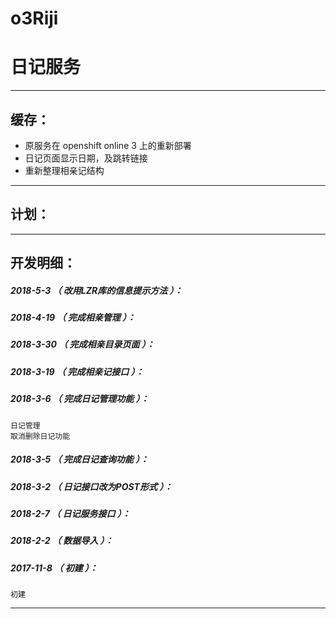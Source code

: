 # o3Riji
日记服务
=======

*******************************************************************

缓存：
-------------------------------------------------------------------

- 原服务在 openshift online 3 上的重新部署
- 日记页面显示日期，及跳转链接
- 重新整理相亲记结构

*******************************************************************

计划：
-------------------------------------------------------------------

*******************************************************************





开发明细：
-------------------------------------------------------------------

##### 2018-5-3 （ 改用LZR库的信息提示方法 ）：

##### 2018-4-19 （ 完成相亲管理 ）：

##### 2018-3-30 （ 完成相亲目录页面 ）：

##### 2018-3-19 （ 完成相亲记接口 ）：

##### 2018-3-6 （ 完成日记管理功能 ）：
	日记管理
	取消删除日记功能

##### 2018-3-5 （ 完成日记查询功能 ）：

##### 2018-3-2 （ 日记接口改为POST形式 ）：

##### 2018-2-7 （ 日记服务接口 ）：

##### 2018-2-2 （ 数据导入 ）：

##### 2017-11-8 （ 初建 ）：
	初建

*******************************************************************

